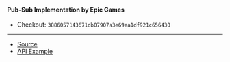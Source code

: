 #### Pub-Sub Implementation by Epic Games

- Checkout: ```3886057143671db07907a3e69ea1df921c656430```
---

- [Source](https://github.com/EpicGames/UnrealEngine/tree/release/Samples/Games/Lyra/Plugins/GameplayMessageRouter)
- [API Example](https://github.com/imnazake/gameplay-message-router)